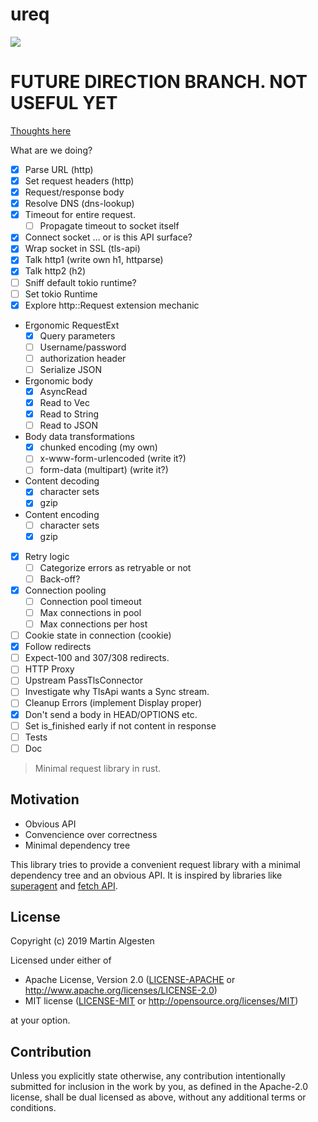 # ureq

![](https://github.com/algesten/ureq/workflows/CI/badge.svg)

# FUTURE DIRECTION BRANCH. NOT USEFUL YET

[Thoughts here](THOUGHTS.md)

What are we doing?

* [x] Parse URL (http)
* [x] Set request headers (http)
* [x] Request/response body
* [x] Resolve DNS (dns-lookup)
* [x] Timeout for entire request.
  * [ ] Propagate timeout to socket itself
* [x] Connect socket … or is this API surface?
* [x] Wrap socket in SSL (tls-api)
* [x] Talk http1 (write own h1, httparse)
* [x] Talk http2 (h2)
* [ ] Sniff default tokio runtime?
* [ ] Set tokio Runtime
* [x] Explore http::Request extension mechanic
* Ergonomic RequestExt
  * [x] Query parameters
  * [ ] Username/password
  * [ ] authorization header
  * [ ] Serialize JSON
* Ergonomic body
  * [x] AsyncRead
  * [x] Read to Vec
  * [x] Read to String
  * [ ] Read to JSON
* Body data transformations
  * [x] chunked encoding (my own)
  * [ ] x-www-form-urlencoded (write it?)
  * [ ] form-data (multipart) (write it?)
* Content decoding
  * [x] character sets
  * [x] gzip
* Content encoding
  * [ ] character sets
  * [x] gzip
* [x] Retry logic
  * [ ] Categorize errors as retryable or not
  * [ ] Back-off?
* [x] Connection pooling
  * [ ] Connection pool timeout
  * [ ] Max connections in pool
  * [ ] Max connections per host
* [ ] Cookie state in connection (cookie)
* [x] Follow redirects
* [ ] Expect-100 and 307/308 redirects.
* [ ] HTTP Proxy
* [ ] Upstream PassTlsConnector
* [ ] Investigate why TlsApi wants a Sync stream.
* [ ] Cleanup Errors (implement Display proper)
* [x] Don't send a body in HEAD/OPTIONS etc.
* [ ] Set is_finished early if not content in response
* [ ] Tests
* [ ] Doc

> Minimal request library in rust.

## Motivation

  * Obvious API
  * Convencience over correctness
  * Minimal dependency tree

This library tries to provide a convenient request library with a minimal dependency
tree and an obvious API. It is inspired by libraries like
[superagent](http://visionmedia.github.io/superagent/) and
[fetch API](https://developer.mozilla.org/en-US/docs/Web/API/Fetch_API).

## License

Copyright (c) 2019 Martin Algesten

Licensed under either of

 * Apache License, Version 2.0
   ([LICENSE-APACHE](LICENSE-APACHE) or http://www.apache.org/licenses/LICENSE-2.0)
 * MIT license
   ([LICENSE-MIT](LICENSE-MIT) or http://opensource.org/licenses/MIT)

at your option.

## Contribution

Unless you explicitly state otherwise, any contribution intentionally submitted
for inclusion in the work by you, as defined in the Apache-2.0 license, shall be
dual licensed as above, without any additional terms or conditions.
